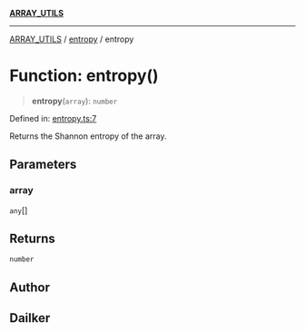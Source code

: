 [**ARRAY_UTILS**](../../README.md)

***

[ARRAY_UTILS](../../README.md) / [entropy](../README.md) / entropy

# Function: entropy()

> **entropy**(`array`): `number`

Defined in: [entropy.ts:7](https://github.com/dailker/everyutil/blob/fb6c9c837496f567cf7883b581cd27d1c9507ebe/src/array/entropy.ts#L7)

Returns the Shannon entropy of the array.

## Parameters

### array

`any`[]

## Returns

`number`

## Author

## Dailker
